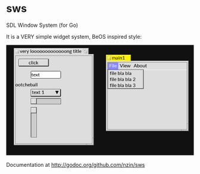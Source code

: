 # sws
SDL Window System (for Go)

It is a VERY simple widget system, BeOS inspired style:

![different widget example](screenshot.png)

Documentation at http://godoc.org/github.com/nzin/sws

